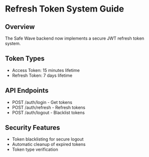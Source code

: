 # Refresh Token System Guide

## Overview
The Safe Wave backend now implements a secure JWT refresh token system.

## Token Types
- Access Token: 15 minutes lifetime
- Refresh Token: 7 days lifetime

## API Endpoints
- POST /auth/login - Get tokens
- POST /auth/refresh - Refresh tokens  
- POST /auth/logout - Blacklist tokens

## Security Features
- Token blacklisting for secure logout
- Automatic cleanup of expired tokens
- Token type verification

